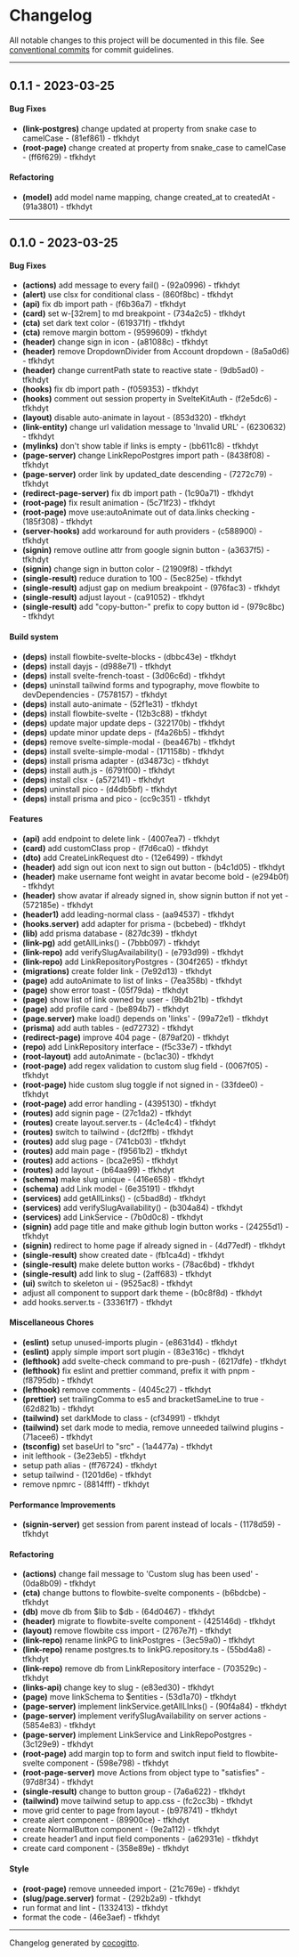 # Changelog
All notable changes to this project will be documented in this file. See [conventional commits](https://www.conventionalcommits.org/) for commit guidelines.

- - -
## 0.1.1 - 2023-03-25
#### Bug Fixes
- **(link-postgres)** change updated at property from snake case to camelCase - (81ef861) - tfkhdyt
- **(root-page)** change created at property from snake_case to camelCase - (ff6f629) - tfkhdyt
#### Refactoring
- **(model)** add model name mapping, change created_at to createdAt - (91a3801) - tfkhdyt

- - -

## 0.1.0 - 2023-03-25
#### Bug Fixes
- **(actions)** add message to every fail() - (92a0996) - tfkhdyt
- **(alert)** use clsx for conditional class - (860f8bc) - tfkhdyt
- **(api)** fix db import path - (f6b36a7) - tfkhdyt
- **(card)** set w-[32rem] to md breakpoint - (734a2c5) - tfkhdyt
- **(cta)** set dark text color - (619371f) - tfkhdyt
- **(cta)** remove margin bottom - (9599609) - tfkhdyt
- **(header)** change sign in icon - (a81088c) - tfkhdyt
- **(header)** remove DropdownDivider from Account dropdown - (8a5a0d6) - tfkhdyt
- **(header)** change currentPath state to reactive state - (9db5ad0) - tfkhdyt
- **(hooks)** fix db import path - (f059353) - tfkhdyt
- **(hooks)** comment out session property in SvelteKitAuth - (f2e5dc6) - tfkhdyt
- **(layout)** disable auto-animate in layout - (853d320) - tfkhdyt
- **(link-entity)** change url validation message to 'Invalid URL' - (6230632) - tfkhdyt
- **(mylinks)** don't show table if links is empty - (bb611c8) - tfkhdyt
- **(page-server)** change LinkRepoPostgres import path - (8438f08) - tfkhdyt
- **(page-server)** order link by updated_date descending - (7272c79) - tfkhdyt
- **(redirect-page-server)** fix db import path - (1c90a71) - tfkhdyt
- **(root-page)** fix result animation - (5c71f23) - tfkhdyt
- **(root-page)** move use:autoAnimate out of data.links checking - (185f308) - tfkhdyt
- **(server-hooks)** add workaround for auth providers - (c588900) - tfkhdyt
- **(signin)** remove outline attr from google signin button - (a3637f5) - tfkhdyt
- **(signin)** change sign in button color - (21909f8) - tfkhdyt
- **(single-result)** reduce duration to 100 - (5ec825e) - tfkhdyt
- **(single-result)** adjust gap on medium breakpoint - (976fac3) - tfkhdyt
- **(single-result)** adjust layout - (ca91052) - tfkhdyt
- **(single-result)** add "copy-button-" prefix to copy button id - (979c8bc) - tfkhdyt
#### Build system
- **(deps)** install flowbite-svelte-blocks - (dbbc43e) - tfkhdyt
- **(deps)** install dayjs - (d988e71) - tfkhdyt
- **(deps)** install svelte-french-toast - (3d06c6d) - tfkhdyt
- **(deps)** uninstall tailwind forms and typography, move flowbite to devDependencies - (7578157) - tfkhdyt
- **(deps)** install auto-animate - (52f1e31) - tfkhdyt
- **(deps)** install flowbite-svelte - (12b3c88) - tfkhdyt
- **(deps)** update major update deps - (322170b) - tfkhdyt
- **(deps)** update minor update deps - (f4a26b5) - tfkhdyt
- **(deps)** remove svelte-simple-modal - (bea467b) - tfkhdyt
- **(deps)** install svelte-simple-modal - (171158b) - tfkhdyt
- **(deps)** install prisma adapter - (d34873c) - tfkhdyt
- **(deps)** install auth.js - (6791f00) - tfkhdyt
- **(deps)** install clsx - (a572141) - tfkhdyt
- **(deps)** uninstall pico - (d4db5bf) - tfkhdyt
- **(deps)** install prisma and pico - (cc9c351) - tfkhdyt
#### Features
- **(api)** add endpoint to delete link - (4007ea7) - tfkhdyt
- **(card)** add customClass prop - (f7d6ca0) - tfkhdyt
- **(dto)** add CreateLinkRequest dto - (12e6499) - tfkhdyt
- **(header)** add sign out icon next to sign out button - (b4c1d05) - tfkhdyt
- **(header)** make username font weight in avatar become bold - (e294b0f) - tfkhdyt
- **(header)** show avatar if already signed in, show signin button if not yet - (572185e) - tfkhdyt
- **(header1)** add leading-normal class - (aa94537) - tfkhdyt
- **(hooks.server)** add adapter for prisma - (bcbebed) - tfkhdyt
- **(lib)** add prisma database - (827dc39) - tfkhdyt
- **(link-pg)** add getAllLinks() - (7bbb097) - tfkhdyt
- **(link-repo)** add verifySlugAvailability() - (e793d99) - tfkhdyt
- **(link-repo)** add LinkRepositoryPostgres - (304f265) - tfkhdyt
- **(migrations)** create folder link - (7e92d13) - tfkhdyt
- **(page)** add autoAnimate to list of links - (7ea358b) - tfkhdyt
- **(page)** show error toast - (05f79da) - tfkhdyt
- **(page)** show list of link owned by user - (9b4b21b) - tfkhdyt
- **(page)** add profile card - (be894b7) - tfkhdyt
- **(page.server)** make load() depends on 'links' - (99a72e1) - tfkhdyt
- **(prisma)** add auth tables - (ed72732) - tfkhdyt
- **(redirect-page)** improve 404 page - (879af20) - tfkhdyt
- **(repo)** add LinkRepository interface - (f5c33e7) - tfkhdyt
- **(root-layout)** add autoAnimate - (bc1ac30) - tfkhdyt
- **(root-page)** add regex validation to custom slug field - (0067f05) - tfkhdyt
- **(root-page)** hide custom slug toggle if not signed in - (33fdee0) - tfkhdyt
- **(root-page)** add error handling - (4395130) - tfkhdyt
- **(routes)** add signin page - (27c1da2) - tfkhdyt
- **(routes)** create layout.server.ts - (4c1e4c4) - tfkhdyt
- **(routes)** switch to tailwind - (dcf2ffb) - tfkhdyt
- **(routes)** add slug page - (741cb03) - tfkhdyt
- **(routes)** add main page - (f9561b2) - tfkhdyt
- **(routes)** add actions - (bca2e95) - tfkhdyt
- **(routes)** add layout - (b64aa99) - tfkhdyt
- **(schema)** make slug unique - (416e658) - tfkhdyt
- **(schema)** add Link model - (6e35191) - tfkhdyt
- **(services)** add getAllLinks() - (c5bad8d) - tfkhdyt
- **(services)** add verifySlugAvailability() - (b304a84) - tfkhdyt
- **(services)** add LinkService - (7b0d0c8) - tfkhdyt
- **(signin)** add page title and make github login button works - (24255d1) - tfkhdyt
- **(signin)** redirect to home page if already signed in - (4d77edf) - tfkhdyt
- **(single-result)** show created date - (fb1ca4d) - tfkhdyt
- **(single-result)** make delete button works - (78ac6bd) - tfkhdyt
- **(single-result)** add link to slug - (2aff683) - tfkhdyt
- **(ui)** switch to skeleton ui - (9525ac8) - tfkhdyt
- adjust all component to support dark theme - (b0c8f8d) - tfkhdyt
- add hooks.server.ts - (33361f7) - tfkhdyt
#### Miscellaneous Chores
- **(eslint)** setup unused-imports plugin - (e8631d4) - tfkhdyt
- **(eslint)** apply simple import sort plugin - (83e316c) - tfkhdyt
- **(lefthook)** add svelte-check command to pre-push - (6217dfe) - tfkhdyt
- **(lefthook)** fix eslint and prettier command, prefix it with pnpm - (f8795db) - tfkhdyt
- **(lefthook)** remove comments - (4045c27) - tfkhdyt
- **(prettier)** set trailingComma to es5 and bracketSameLine to true - (62d821b) - tfkhdyt
- **(tailwind)** set darkMode to class - (cf34991) - tfkhdyt
- **(tailwind)** set dark mode to media, remove unneeded tailwind plugins - (71acee6) - tfkhdyt
- **(tsconfig)** set baseUrl to "src" - (1a4477a) - tfkhdyt
- init lefthook - (3e23eb5) - tfkhdyt
- setup path alias - (ff76724) - tfkhdyt
- setup tailwind - (1201d6e) - tfkhdyt
- remove npmrc - (8814fff) - tfkhdyt
#### Performance Improvements
- **(signin-server)** get session from parent instead of locals - (1178d59) - tfkhdyt
#### Refactoring
- **(actions)** change fail message to 'Custom slug has been used' - (0da8b09) - tfkhdyt
- **(cta)** change buttons to flowbite-svelte components - (b6bdcbe) - tfkhdyt
- **(db)** move db from $lib to $db - (64d0467) - tfkhdyt
- **(header)** migrate to flowbite-svelte component - (425146d) - tfkhdyt
- **(layout)** remove flowbite css import - (2767e7f) - tfkhdyt
- **(link-repo)** rename linkPG to linkPostgres - (3ec59a0) - tfkhdyt
- **(link-repo)** rename postgres.ts to linkPG.repository.ts - (55bd4a8) - tfkhdyt
- **(link-repo)** remove db from LinkRepository interface - (703529c) - tfkhdyt
- **(links-api)** change key to slug - (e83ed30) - tfkhdyt
- **(page)** move linkSchema to $entities - (53d1a70) - tfkhdyt
- **(page-server)** implement linkService.getAllLInks() - (90f4a84) - tfkhdyt
- **(page-server)** implement verifySlugAvailability on server actions - (5854e83) - tfkhdyt
- **(page-server)** implement LinkService and LinkRepoPostgres - (3c129e9) - tfkhdyt
- **(root-page)** add margin top to form and switch input field to flowbite-svelte component - (598e798) - tfkhdyt
- **(root-page-server)** move Actions from object type to "satisfies" - (97d8f34) - tfkhdyt
- **(single-result)** change to button group - (7a6a622) - tfkhdyt
- **(tailwind)** move tailwind setup to app.css - (fc2cc3b) - tfkhdyt
- move grid center to page from layout - (b978741) - tfkhdyt
- create alert component - (89900ce) - tfkhdyt
- create NormalButton component - (9e2a112) - tfkhdyt
- create header1 and input field components - (a62931e) - tfkhdyt
- create card component - (358e89e) - tfkhdyt
#### Style
- **(root-page)** remove unneeded import - (21c769e) - tfkhdyt
- **(slug/page.server)** format - (292b2a9) - tfkhdyt
- run format and lint - (1332413) - tfkhdyt
- format the code - (46e3aef) - tfkhdyt

- - -

Changelog generated by [cocogitto](https://github.com/cocogitto/cocogitto).